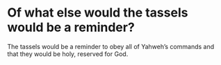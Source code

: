 # Of what else would the tassels would be a reminder?

The tassels would be a reminder to obey all of Yahweh’s commands and that they would be holy, reserved for God.

